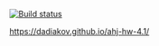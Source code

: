 [![Build status](https://ci.appveyor.com/api/projects/status/15uh55474cybhavj?svg=true)](https://ci.appveyor.com/project/dadiakov/ahj-hw-4-1)

https://dadiakov.github.io/ahj-hw-4.1/
